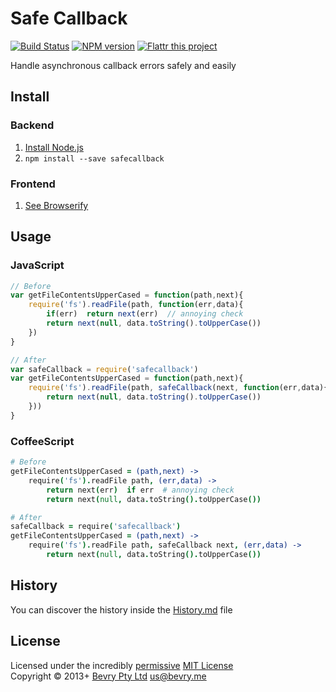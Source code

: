 # Safe Callback

[![Build Status](https://secure.travis-ci.org/bevry/safecallback.png?branch=master)](http://travis-ci.org/bevry/safecallback)
[![NPM version](https://badge.fury.io/js/safecallback.png)](https://npmjs.org/package/safecallback)
[![Flattr this project](https://raw.github.com/balupton/flattr-buttons/master/badge-89x18.gif)](http://flattr.com/thing/344188/balupton-on-Flattr)

Handle asynchronous callback errors safely and easily



## Install

### Backend

1. [Install Node.js](http://bevry.me/node/install)
1. `npm install --save safecallback`

### Frontend

1. [See Browserify](http://browserify.org/)



## Usage

### JavaScript

``` javascript
// Before
var getFileContentsUpperCased = function(path,next){
	require('fs').readFile(path, function(err,data){
		if(err)  return next(err)  // annoying check
		return next(null, data.toString().toUpperCase())
	})
}

// After
var safeCallback = require('safecallback')
var getFileContentsUpperCased = function(path,next){
	require('fs').readFile(path, safeCallback(next, function(err,data){
		return next(null, data.toString().toUpperCase())
	}))
}
```

### CoffeeScript

``` coffeescript
# Before
getFileContentsUpperCased = (path,next) ->
	require('fs').readFile path, (err,data) ->
		return next(err)  if err  # annoying check
		return next(null, data.toString().toUpperCase())

# After
safeCallback = require('safecallback')
getFileContentsUpperCased = (path,next) ->
	require('fs').readFile path, safeCallback next, (err,data) ->
		return next(null, data.toString().toUpperCase())
```



## History
You can discover the history inside the [History.md](https://github.com/bevry/safecallback/blob/master/History.md#files) file



## License
Licensed under the incredibly [permissive](http://en.wikipedia.org/wiki/Permissive_free_software_licence) [MIT License](http://creativecommons.org/licenses/MIT/)
<br/>Copyright © 2013+ [Bevry Pty Ltd](http://bevry.me) <us@bevry.me>
